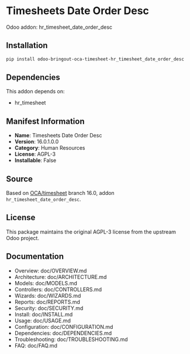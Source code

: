# Timesheets Date Order Desc

Odoo addon: hr_timesheet_date_order_desc

## Installation

```bash
pip install odoo-bringout-oca-timesheet-hr_timesheet_date_order_desc
```

## Dependencies

This addon depends on:
- hr_timesheet

## Manifest Information

- **Name**: Timesheets Date Order Desc
- **Version**: 16.0.1.0.0
- **Category**: Human Resources
- **License**: AGPL-3
- **Installable**: False

## Source

Based on [OCA/timesheet](https://github.com/OCA/timesheet) branch 16.0, addon `hr_timesheet_date_order_desc`.

## License

This package maintains the original AGPL-3 license from the upstream Odoo project.

## Documentation

- Overview: doc/OVERVIEW.md
- Architecture: doc/ARCHITECTURE.md
- Models: doc/MODELS.md
- Controllers: doc/CONTROLLERS.md
- Wizards: doc/WIZARDS.md
- Reports: doc/REPORTS.md
- Security: doc/SECURITY.md
- Install: doc/INSTALL.md
- Usage: doc/USAGE.md
- Configuration: doc/CONFIGURATION.md
- Dependencies: doc/DEPENDENCIES.md
- Troubleshooting: doc/TROUBLESHOOTING.md
- FAQ: doc/FAQ.md

